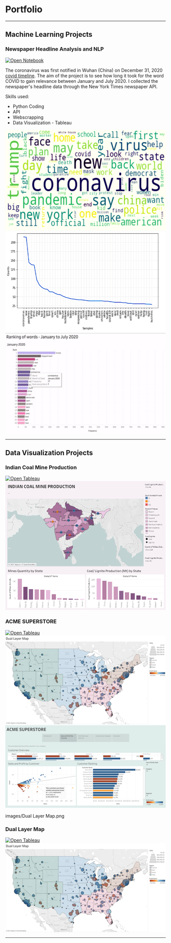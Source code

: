 # Portfolio

---
## Machine Learning Projects 

### Newspaper Headline Analysis and NLP
[![Open Notebook](https://img.shields.io/badge/Jupyter-Open_Notebook-blue?logo=Jupyter)](https://github.com/ssilvacris/Data-Science-Projects/blob/main/NLP_%20Headline_NYTimes/newspaper_nlp.ipynb)

The coronavirus was first notified in Wuhan (China) on December 31, 2020 [covid timeline](https://www.who.int/news-room/detail/29-06-2020-covidtimeline). 
The aim of the project is to see how long it took for the word COVID to gain relevance between January and July 2020. I collected the newspaper's headline data through the New York Times newspaper API.

Skills used:
* Python Coding
* API
* Webscrapping
* Data Visualization - Tableau


<img src="images/nlp_fig1.png?raw=true"/>
<img src="images/nlp_fig2.png?raw=true"/>
<img src="images/ranking-resize.gif?raw=true"/>



---
## Data Visualization Projects 

### Indian Coal Mine Production
 [![Open Tableau](https://img.shields.io/badge/Tableau-Open_Tableau-green?logo=Jupyter)](https://public.tableau.com/profile/cristiane.da.silva#!/vizhome/IndianCoalMineProduction_16117464503940/Dashboard)
<img src="images/indian_coal.png?raw=true"/>
            
 
### ACME SUPERSTORE
[![Open Tableau](https://img.shields.io/badge/Tableau-Open_Tableau-green?logo=Jupyter)](https://public.tableau.com/profile/cristiane.da.silva#!/vizhome/Dashboard_Submission_week3/ACMESUPERSTORE)
  <img src="images/Dual Layer Map.png?raw=true"/>
  <img src="images/ACME SUPERSTORE.png?raw=true"/>
  
  images/Dual Layer Map.png

### Dual Layer Map
 [![Open Tableau](https://img.shields.io/badge/Tableau-Open_Tableau-green?logo=Jupyter)](https://public.tableau.com/profile/cristiane.da.silva#!/vizhome/DualLayerMap_16103574007610/DualLayerMap)
  <img src="images/Dual Layer Map.png?raw=true"/>
             
---

